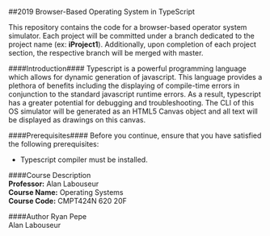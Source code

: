 ##2019 Browser-Based Operating System in TypeScript

This repository contains the code for a browser-based operator system simulator. Each project will be committed under a branch dedicated to the project name (ex: **iProject1**). Additionally, upon completion of each project section, the respective branch will be merged with master.

####Introduction####
Typescript is a powerful programming language which allows for dynamic generation of javascript. This language provides a plethora of benefits including the displaying of compile-time errors in conjunction to the standard javascript runtime errors. As a result, typescript has a greater potential for debugging and troubleshooting. The CLI of this OS simulator will be generated as an HTML5 Canvas object and all text will be displayed as drawings on this canvas. 

####Prerequisites####
Before you continue, ensure that you have satisfied the following prerequisites:

* Typescript compiler must be installed.

####Course Description  
**Professor:** Alan Labouseur   
**Course Name:** Operating Systems   
**Course Code:** CMPT424N 620 20F 

####Author
Ryan Pepe   
Alan Labouseur  